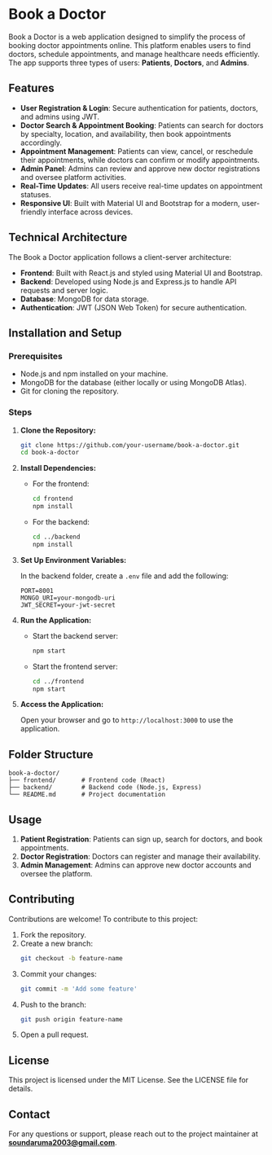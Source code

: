 
# Book a Doctor

Book a Doctor is a web application designed to simplify the process of booking doctor appointments online. This platform enables users to find doctors, schedule appointments, and manage healthcare needs efficiently. The app supports three types of users: **Patients**, **Doctors**, and **Admins**.

## Features

- **User Registration & Login**: Secure authentication for patients, doctors, and admins using JWT.
- **Doctor Search & Appointment Booking**: Patients can search for doctors by specialty, location, and availability, then book appointments accordingly.
- **Appointment Management**: Patients can view, cancel, or reschedule their appointments, while doctors can confirm or modify appointments.
- **Admin Panel**: Admins can review and approve new doctor registrations and oversee platform activities.
- **Real-Time Updates**: All users receive real-time updates on appointment statuses.
- **Responsive UI**: Built with Material UI and Bootstrap for a modern, user-friendly interface across devices.

## Technical Architecture

The Book a Doctor application follows a client-server architecture:

- **Frontend**: Built with React.js and styled using Material UI and Bootstrap.
- **Backend**: Developed using Node.js and Express.js to handle API requests and server logic.
- **Database**: MongoDB for data storage.
- **Authentication**: JWT (JSON Web Token) for secure authentication.

## Installation and Setup

### Prerequisites

- Node.js and npm installed on your machine.
- MongoDB for the database (either locally or using MongoDB Atlas).
- Git for cloning the repository.

### Steps

1. **Clone the Repository:**
   ```bash
   git clone https://github.com/your-username/book-a-doctor.git
   cd book-a-doctor
   ```

2. **Install Dependencies:**

   - For the frontend:
     ```bash
     cd frontend
     npm install
     ```

   - For the backend:
     ```bash
     cd ../backend
     npm install
     ```

3. **Set Up Environment Variables:**

   In the backend folder, create a `.env` file and add the following:
   ```plaintext
   PORT=8001
   MONGO_URI=your-mongodb-uri
   JWT_SECRET=your-jwt-secret
   ```

4. **Run the Application:**

   - Start the backend server:
     ```bash
     npm start
     ```
   - Start the frontend server:
     ```bash
     cd ../frontend
     npm start
     ```

5. **Access the Application:**

   Open your browser and go to `http://localhost:3000` to use the application.

## Folder Structure

```plaintext
book-a-doctor/
├── frontend/       # Frontend code (React)
├── backend/        # Backend code (Node.js, Express)
└── README.md       # Project documentation
```

## Usage

1. **Patient Registration**: Patients can sign up, search for doctors, and book appointments.
2. **Doctor Registration**: Doctors can register and manage their availability.
3. **Admin Management**: Admins can approve new doctor accounts and oversee the platform.

## Contributing

Contributions are welcome! To contribute to this project:

1. Fork the repository.
2. Create a new branch:
   ```bash
   git checkout -b feature-name
   ```
3. Commit your changes:
   ```bash
   git commit -m 'Add some feature'
   ```
4. Push to the branch:
   ```bash
   git push origin feature-name
   ```
5. Open a pull request.

## License

This project is licensed under the MIT License. See the LICENSE file for details.

## Contact

For any questions or support, please reach out to the project maintainer at **soundaruma2003@gmail.com**.
